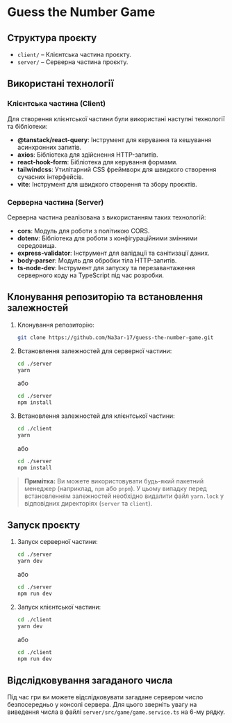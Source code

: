 # Guess the Number Game

## Структура проєкту

- `client/` – Клієнтська частина проєкту.
- `server/` – Серверна частина проєкту.

## Використані технології

### Клієнтська частина (Client)

Для створення клієнтської частини були використані наступні технології та бібліотеки:

- **@tanstack/react-query**: Інструмент для керування та кешування асинхронних запитів.
- **axios**: Бібліотека для здійснення HTTP-запитів.
- **react-hook-form**: Бібліотека для керування формами.
- **tailwindcss**: Утилітарний CSS фреймворк для швидкого створення сучасних інтерфейсів.
- **vite**: Інструмент для швидкого створення та збору проєктів.

### Серверна частина (Server)

Серверна частина реалізована з використанням таких технологій:

- **cors**: Модуль для роботи з політикою CORS.
- **dotenv**: Бібліотека для роботи з конфігураційними змінними середовища.
- **express-validator**: Інструмент для валідації та санітизації даних.
- **body-parser**: Модуль для обробки тіла HTTP-запитів.
- **ts-node-dev**: Інструмент для запуску та перезавантаження серверного коду на TypeScript під час розробки.

## Клонування репозиторію та встановлення залежностей

1. Клонування репозиторію:

   ```bash
   git clone https://github.com/Na3ar-17/guess-the-number-game.git
   ```

2. Встановлення залежностей для серверної частини:

   ```bash
   cd ./server
   yarn
   ```

   або

   ```bash
   cd ./server
   npm install
   ```

3. Встановлення залежностей для клієнтської частини:

   ```bash
   cd ./client
   yarn
   ```

   або

   ```bash
   cd ./server
   npm install
   ```

> **Примітка:** Ви можете використовувати будь-який пакетний менеджер (наприклад, `npm` або `pnpm`). У цьому випадку перед встановленням залежностей необхідно видалити файл `yarn.lock` у відповідних директоріях (`server` та `client`).

## Запуск проєкту

1. Запуск серверної частини:

   ```bash
   cd ./server
   yarn dev
   ```

   або

   ```bash
   cd ./server
   npm run dev
   ```

2. Запуск клієнтської частини:

   ```bash
   cd ./client
   yarn dev
   ```

   або

   ```bash
   cd ./client
   npm run dev
   ```

## Відслідковування загаданого числа

Під час гри ви можете відслідковувати загадане сервером число безпосередньо у консолі сервера. Для цього зверніть увагу на виведення числа в файлі `server/src/game/game.service.ts` на 6-му рядку.
